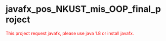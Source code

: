 # javafx_pos_NKUST_mis_OOP_final_project

<font color = red>This project request javafx, please use java 1.8 or install javafx.
